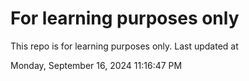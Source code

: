 # For learning purposes only
This repo is for learning purposes only.
Last updated at

Monday, September 16, 2024 11:16:47 PM

